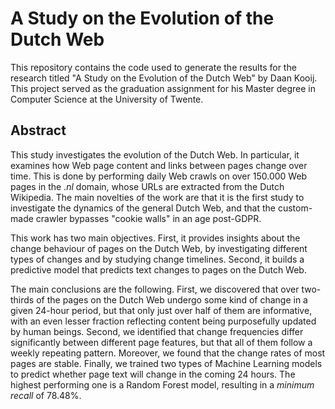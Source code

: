 # A Study on the Evolution of the Dutch Web

This repository contains the code used to generate the results for the research
titled "A Study on the Evolution of the Dutch Web" by Daan Kooij. This project
served as the graduation assignment for his Master degree in Computer Science at
the University of Twente.

## Abstract
This study investigates the evolution of the Dutch Web. In particular, it
examines how Web page content and links between pages change over time. This is
done by performing daily Web crawls on over 150.000 Web pages in the _.nl_
domain, whose URLs are extracted from the Dutch Wikipedia. The main novelties
of the work are that it is the first study to investigate the dynamics of the
general Dutch Web, and that the custom-made crawler bypasses "cookie walls" in
an age post-GDPR.

This work has two main objectives. First, it provides insights about the change
behaviour of pages on the Dutch Web, by investigating different types of
changes and by studying change timelines. Second, it builds a predictive model
that predicts text changes to pages on the Dutch Web.

The main conclusions are the following. First, we discovered that over
two-thirds of the pages on the Dutch Web undergo some kind of change in a given
24-hour period, but that only just over half of them are informative, with an
even lesser fraction reflecting content being purposefully updated by human
beings. Second, we identified that change frequencies differ significantly
between different page features, but that all of them follow a weekly repeating
pattern. Moreover, we found that the change rates of most pages are stable.
Finally, we trained two types of Machine Learning models to predict whether
page text will change in the coming 24 hours. The highest performing one is a
Random Forest model, resulting in a _minimum recall_ of 78.48%.
